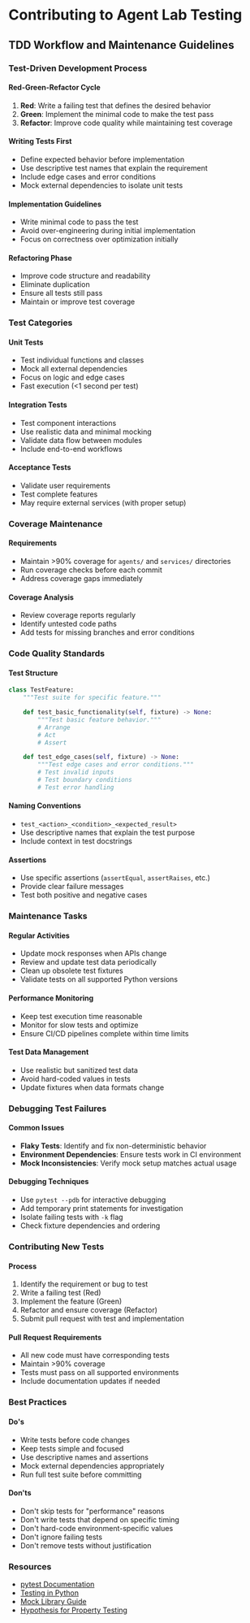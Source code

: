 # Contributing to Agent Lab Testing

## TDD Workflow and Maintenance Guidelines

### Test-Driven Development Process

#### Red-Green-Refactor Cycle
1. **Red**: Write a failing test that defines the desired behavior
2. **Green**: Implement the minimal code to make the test pass
3. **Refactor**: Improve code quality while maintaining test coverage

#### Writing Tests First
- Define expected behavior before implementation
- Use descriptive test names that explain the requirement
- Include edge cases and error conditions
- Mock external dependencies to isolate unit tests

#### Implementation Guidelines
- Write minimal code to pass the test
- Avoid over-engineering during initial implementation
- Focus on correctness over optimization initially

#### Refactoring Phase
- Improve code structure and readability
- Eliminate duplication
- Ensure all tests still pass
- Maintain or improve test coverage

### Test Categories

#### Unit Tests
- Test individual functions and classes
- Mock all external dependencies
- Focus on logic and edge cases
- Fast execution (<1 second per test)

#### Integration Tests
- Test component interactions
- Use realistic data and minimal mocking
- Validate data flow between modules
- Include end-to-end workflows

#### Acceptance Tests
- Validate user requirements
- Test complete features
- May require external services (with proper setup)

### Coverage Maintenance

#### Requirements
- Maintain >90% coverage for `agents/` and `services/` directories
- Run coverage checks before each commit
- Address coverage gaps immediately

#### Coverage Analysis
- Review coverage reports regularly
- Identify untested code paths
- Add tests for missing branches and error conditions

### Code Quality Standards

#### Test Structure
```python
class TestFeature:
    """Test suite for specific feature."""

    def test_basic_functionality(self, fixture) -> None:
        """Test basic feature behavior."""
        # Arrange
        # Act
        # Assert

    def test_edge_cases(self, fixture) -> None:
        """Test edge cases and error conditions."""
        # Test invalid inputs
        # Test boundary conditions
        # Test error handling
```

#### Naming Conventions
- `test_<action>_<condition>_<expected_result>`
- Use descriptive names that explain the test purpose
- Include context in test docstrings

#### Assertions
- Use specific assertions (`assertEqual`, `assertRaises`, etc.)
- Provide clear failure messages
- Test both positive and negative cases

### Maintenance Tasks

#### Regular Activities
- Update mock responses when APIs change
- Review and update test data periodically
- Clean up obsolete test fixtures
- Validate tests on all supported Python versions

#### Performance Monitoring
- Keep test execution time reasonable
- Monitor for slow tests and optimize
- Ensure CI/CD pipelines complete within time limits

#### Test Data Management
- Use realistic but sanitized test data
- Avoid hard-coded values in tests
- Update fixtures when data formats change

### Debugging Test Failures

#### Common Issues
- **Flaky Tests**: Identify and fix non-deterministic behavior
- **Environment Dependencies**: Ensure tests work in CI environment
- **Mock Inconsistencies**: Verify mock setup matches actual usage

#### Debugging Techniques
- Use `pytest --pdb` for interactive debugging
- Add temporary print statements for investigation
- Isolate failing tests with `-k` flag
- Check fixture dependencies and ordering

### Contributing New Tests

#### Process
1. Identify the requirement or bug to test
2. Write a failing test (Red)
3. Implement the feature (Green)
4. Refactor and ensure coverage (Refactor)
5. Submit pull request with test and implementation

#### Pull Request Requirements
- All new code must have corresponding tests
- Maintain >90% coverage
- Tests must pass on all supported environments
- Include documentation updates if needed

### Best Practices

#### Do's
- Write tests before code changes
- Keep tests simple and focused
- Use descriptive names and assertions
- Mock external dependencies appropriately
- Run full test suite before committing

#### Don'ts
- Don't skip tests for "performance" reasons
- Don't write tests that depend on specific timing
- Don't hard-code environment-specific values
- Don't ignore failing tests
- Don't remove tests without justification

### Resources
- [pytest Documentation](https://docs.pytest.org/)
- [Testing in Python](https://docs.python.org/3/library/unittest.html)
- [Mock Library Guide](https://docs.python.org/3/library/unittest.mock.html)
- [Hypothesis for Property Testing](https://hypothesis.readthedocs.io/)